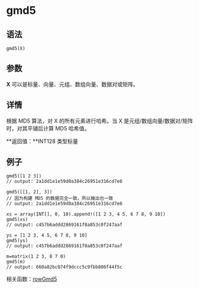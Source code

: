 # gmd5

## 语法

`gmd5(X)`

## 参数

**X** 可以是标量、向量、元组、数组向量、数据对或矩阵。

## 详情

根据 MD5 算法，对 X 的所有元素进行哈希。当 X 是元组/数组向量/数据对/矩阵时，对其平铺后计算 MD5 哈希值。

**返回值：**INT128 类型标量

## 例子

```
gmd5([1 2 3])
// output: 2a1dd1e1e59d0a384c26951e316cd7e6

gmd5([[1, 2], 3])
// 因为构建 MD5 的数据完全一致，所以输出也一致
// output: 2a1dd1e1e59d0a384c26951e316cd7e6

xs = array(INT[], 0, 10).append!([1 2 3, 4 5, 6 7 8, 9 10])
gmd5(xs)
// output: c457b6addd2869161f8a853c0f247aaf

ys = [1 2 3, 4 5, 6 7 8, 9 10]
gmd5(ys)
// output: c457b6addd2869161f8a853c0f247aaf

m=matrix(1 2 3, 8 7 0)
gmd5(m)
// output: 660a82bc074f9dccc5c9fbb806f44f5c
```

相关函数：[rowGmd5](../r/rowgmd5.md)

